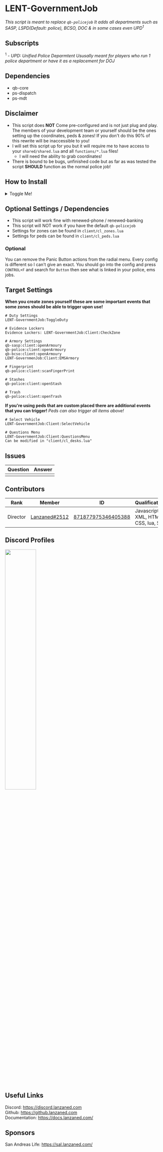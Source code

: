 # LENT-GovernmentJob
*This script is meant to replace `qb-policejob` It adds all departments such as SASP, LSPD(Default: police), BCSO, DOC & in some cases even UPD<sup>1</sup>*

## Subscripts
<sup>1</sup> - *UPD: Unified Police Deparmtent Ususally meant for players who run 1 police department or have it as a replacement for DOJ* 

## Dependencies
- qb-core
- ps-dispatch
- ps-mdt

## Disclaimer
- This script does **NOT** Come pre-configured and is not just plug and play. The members of your development team or yourself should be the ones setting up the coordinates, peds & zones! If you don't do this 90% of this rewrite will be inaccessible to you!
- I will set this script up for you but it will require me to have access to your `shared/shared.lua` and all `functions/*.lua` files!
    - I will need the ability to grab coordinates!
- There is bound to be bugs, unfinished code but as far as was tested the script **SHOULD** function as the normal police job!

## How to Install
<details>
<summary>Toggle Me!</summary>

- Add the Panic Button & MDT Item to your `qb-core/shared/items.lua`
```lua
	["mdt"] 						 = {["name"] = "mdt",							["label"] = "MDT",						["weight"] = 1000,		["type"] = "item",		["image"] = "mdt.png",					["unique"] = true,		["useable"] = true,		["shouldClose"] = true,		["combinable"] = nil,  ["description"] = "Special Device for Police Information."},
	["panicbutton"] 				 = {["name"] = "panicbutton",					["label"] = "Panic Button"				["weight"] = 0,			["type"] = "item",		["image"] = "panic.png",				["unique"] = true,		["useable"] = true,		["shouldClose"] = true,		["combinable"] = nil,  ["description"] = "Special button to send distress signal."},
```
- Add images form the `images` folder to your `inventory/html/images`
- Make sure the jobs are labled as following.
    - You are offcourse free to change the ranks
        - You can change the job names if you know what you're doing.
```lua
['upd'] = {
        label = 'Unified Police Department',
        defaultDuty = false,
		offDutyPay = false,
        grades = {
            ['1'] = {
                name = 'Assistant Commissioner',
                payment = 0
            },
            ['2'] = {
                name = 'Deputy Commissioner',
                payment = 0
            },
            ['3'] = {
                name = 'Commissioner',
                payment = 0
            },
            ['4'] = {
                name = 'Assistant Director',
                payment = 0,
                isboss = true,
                bankAuth = true,
            },
            ['5'] = {
                name = 'Deputy Director',
                payment = 0,
                isboss = true,
                bankAuth = true,
            },
            ['6'] = {
                name = 'Director',
                payment = 0,
                isboss = true,
                bankAuth = true,
            },
        },
    },
    ['sasp'] = {
        label = 'San Andreas State Police',
		defaultDuty = false,
		offDutyPay = false,
		grades = {
            ['0'] = {
                name = 'Cadet',
                payment = 0
            },
            ['1'] = {
                name = 'Trooper',
                payment = 0
            },
            ['2'] = {
                name = 'Sergeant',
                payment = 0
            },
            ['3'] = {
                name = 'Lieutenant',
                payment = 0
            },
            ['4'] = {
                name = 'Captain',
                payment = 0
            },
            ['5'] = {
                name = 'Assistant Chief',
                payment = 0,
                isboss = true,
            },
            ['6'] = {
                name = 'Chief',
                payment = 0,
                isboss = true,
            },
            ['7'] = {
                name = 'Assistant Commissioner',
                payment = 0,
                isboss = true,
                bankAuth = true,
            },
            ['8'] = {
                name = 'Deputy Commissioner',
                payment = 0,
                isboss = true,
                bankAuth = true,
            },
            ['9'] = {
                name = 'Commissioner',
                payment = 0,
                isboss = true,
                bankAuth = true,
            },
        },
    },
	['police'] = {
		label = 'Los Santos Police Department',
		defaultDuty = false,
		offDutyPay = false,
		grades = {
			['0'] = {
                name = 'Officer Ⅰ',
                payment = 0
            },
			['1'] = {
                name = 'Officer Ⅱ',
                payment = 0
            },
			['2'] = {
                name = 'Corporal',
                payment = 0
            },
			['3'] = {
                name = 'Sergeant Ⅰ',
                payment = 0
            },
            ['4'] = {
                name = 'Sergeant Ⅱ',
                payment = 0
            },
			['5'] = {
                name = 'Staff Sergeant Ⅰ',
                payment = 0
            },
			['6'] = {
                name = 'Staff Sergeant Ⅱ',
                payment = 0
            },
			['7'] = {
                name = 'Lieutenant',
                payment = 0
            },
            ['8'] = {
                name = 'Captain',
                payment = 0
            },
			['9'] = {
                name = 'Commander',
                payment = 0,
                isboss = true,
                bankAuth = true,
            },
			['10'] = {
                name = 'Deputy Chief of Police',
                payment = 0,
                isboss = true,
                bankAuth = true,
            },
            ['11'] = {
                name = 'Assistant Chief of Police',
                payment = 0,
                isboss = true,
                bankAuth = true,
            },
			['12'] = {
                name = 'Chief of Police',
                payment = 0,
                isboss = true,
                bankAuth = true,
            },
        },
	},
	['bcso'] = {
		label = "Blaine County Sheriff's Office",
		defaultDuty = false,
		offDutyPay = false,
		grades = {
            ['0'] = {
                name = 'Deputy Sheriff Trainee',
                payment = 0
            },
			['1'] = {
                name = 'Deputy Sheriff Ⅰ',
                payment = 0
            },
			['2'] = {
                name = 'Deputy Sheriff Ⅱ',
                payment = 0
            },
			['3'] = {
                name = 'Corporal',
                payment = 0
            },
            ['4'] = {
                name = 'Senior Corporal',
                payment = 0
            },
			['5'] = {
                name = 'Sergeant Ⅰ',
                payment = 0
            },
            ['6'] = {
                name = 'Sergeant Ⅱ',
                payment = 0
            },
			['7'] = {
                name = 'Lieutenant',
                payment = 0
            },
            ['8'] = {
                name = 'Captain',
                payment = 0
            },
			['9'] = {
                name = 'Commander',
                payment = 0,
                isboss = true,
                bankAuth = true,
            },
			['10'] = {
                name = 'Assistant Sheriff',
                payment = 0,
                isboss = true,
                bankAuth = true,
            },
            ['11'] = {
                name = 'Undersheriff',
                payment = 0,
                isboss = true,
                bankAuth = true,
            },
			['12'] = {
                name = 'Sheriff',
                payment = 0,
                isboss = true,
                bankAuth = true,
            },
        },
	},
    ['doc'] = {
        label = "Department of Corrections",
        defaultDuty = false,
        offDutyPay = false,
        grades = {
            ['0'] = {
                name = "Cadet",
                payment = 0,
            },
            ['1'] = {
                name = "Officer",
                payment = 0,
            },
            ['2'] = {
                name = "Sergeant",
                payment = 0,
            },
            ['3'] = {
                name = "Lieutenant",
                payment = 0,
            },
            ['4'] = {
                name = "Captain",
                payment = 0,
            },
            ['5'] = {
                name = "Associate Warden",
                payment = 0,
                isboss = true,
                bankAuth = true,
            },
            ['6'] = {
                name = "Chief Deputy Warden",
                payment = 0,
                isboss = true,
                bankAuth = true,
            },
            ['7'] = {
                name = "Warden",
                payment = 0,
                isboss = true,
                bankAuth = true,
            },
            ['8'] = {
                name = "Department Director",
                payment = 0,
                isboss = true,
                bankAuth = true,
            },
        }
    },
```
</details>

## Optional Settings / Dependencies
- This script will work fine with renewed-phone / renewed-banking
- This script will NOT work if you have the default `qb-policejob`
- Settings for zones can be found in `client/cl_zones.lua`
- Settings for peds can be found in `client/cl_peds.lua`

### Optional
You can remove the Panic Button actions from the radial menu. Every config is different so I can't give an exact. You should go into the config and press `CONTROL+F` and search for `Button` then see what is linked in your police, ems jobs.

## Target Settings
**When you create zones yourself these are some important events that some zones should be able to trigger upon use!**
```
# Duty Settings
LENT-GovernmentJob:ToggleDuty

# Evidence Lockers
Evidence Lockers: LENT-GovernmentJob:Client:CheckZone

# Armory Settings
qb-sasp:client:openArmoury
qb-police:client:openArmoury
qb-bcso:client:openArmoury
LENT-GovernmenJob:Client:EMSArmory

# Fingerprint
qb-police:client:scanFingerPrint

# Stashes
qb-police:client:openStash

# Trash
qb-police:client:openTrash
```
**If you're using peds that are custom placed there are additional events that you can trigger!**
*Peds can also trigger all items above!*
```
# Select Vehicle
LENT-GovernmentJob:Client:SelectVehicle

# Questions Menu
LENT-GovernmentJob:Client:QuestionsMenu
Can be modified in "client/cl_desks.lua"
```

## Issues
|  Question |  Answer |
|----       |----     |
|           |         |

## Contributors
|  Rank       |  Member       | ID                 | Qualifications                       |
|----         |----           |----                |----                                  |
| Director    | [Lanzaned#2512](https://discordapp.com/users/871877975346405388) | [871877975346405388](https://discordapp.com/users/871877975346405388) | Javascript, XML, HTML, CSS, lua, SQL |

## Discord Profiles
<div allign="center">

<a href="https://discordapp.com/users/871877975346405388"><img width="45%" src="https://discord.c99.nl/widget/theme-3/871877975346405388.png"/></a>

</div>

## Useful Links 
Discord: https://discord.lanzaned.com<br>
Github: https://github.lanzaned.com<br>
Documentation: https://docs.lanzaned.com/

## Sponsors
San Andreas Life: https://sal.lanzaned.com/


